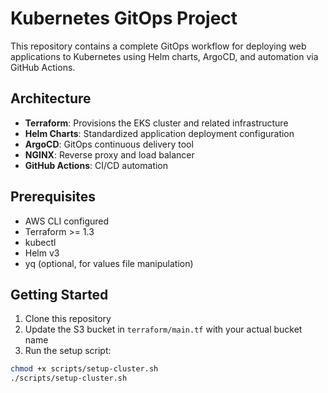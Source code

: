 # Kubernetes GitOps Project

This repository contains a complete GitOps workflow for deploying web applications to Kubernetes using Helm charts, ArgoCD, and automation via GitHub Actions.

## Architecture

- **Terraform**: Provisions the EKS cluster and related infrastructure
- **Helm Charts**: Standardized application deployment configuration
- **ArgoCD**: GitOps continuous delivery tool
- **NGINX**: Reverse proxy and load balancer
- **GitHub Actions**: CI/CD automation

## Prerequisites

- AWS CLI configured
- Terraform >= 1.3
- kubectl
- Helm v3
- yq (optional, for values file manipulation)

## Getting Started

1. Clone this repository
2. Update the S3 bucket in `terraform/main.tf` with your actual bucket name
3. Run the setup script:

```bash
chmod +x scripts/setup-cluster.sh
./scripts/setup-cluster.sh